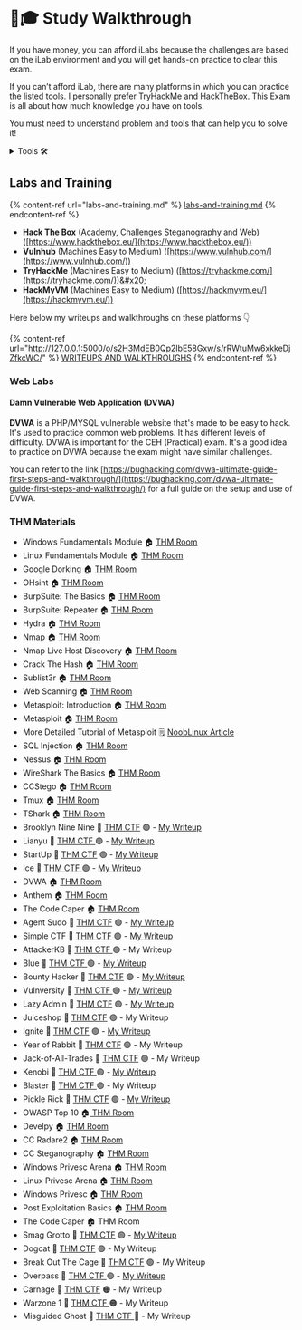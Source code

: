 # 👨🎓 Study Walkthrough

If you have money, you can afford iLabs because the challenges are based on the iLab environment and you will get hands-on practice to clear this exam.

If you can’t afford iLab, there are many platforms in which you can practice the listed tools. I personally prefer TryHackMe and HackTheBox. This Exam is all about how much knowledge you have on tools.

You must need to understand problem and tools that can help you to solve it!

<details>

<summary>Tools 🛠️</summary>



* [Adb tool](../tools/adb-tool.md)
* [BCTextEncoder](../tools/bctextencoder.md)
* [Burp Suite](../tools/burp-suite.md)
* [Cewl](../tools/cewl.md)
* [Crunch](../tools/crunch.md)
* [Dirb](../tools/dirb.md)
* [Enum4linux](../tools/enum4linux.md)
* [Gobuster](../tools/gobuster.md)
* [Hashcalc](../tools/hashcalc.md)
* [Hashcat](../tools/hashcat.md)
* [Hping3](../tools/hping3.md)
* [Hydra](../tools/hydra.md)
* [John the Ripper](../tools/john-the-ripper.md)
* [Metasploit](../tools/metasploit.md)
* [Md5 Calculator](../tools/md5-calculator.md)
* [Nikto](../tools/nikto.md)
* [Nmap](../tools/nmap.md)
* [OpenStego](../tools/openstego.md)
* [QuickStego](../tools/quickstego.md)
* [RainbowCrack](../tools/rainbowcrack.md)
* [Responder LLMNR](../tools/responder-llmnr.md)
* [Searchsploit](../tools/searchsploit.md)
* [Snow](../tools/snow.md)
* [Stego](../tools/stego.md)
* [Sqlmap](../tools/sqlmap.md)
* [Steghide](../tools/steghide.md)
* [Stegimage](../tools/stegimage.md)
* [Veracrypt](../tools/veracrypt.md)
* [Wireshark or Tcpdump](../tools/wireshark-or-tcpdump.md)
* [Wpscan](../tools/wpscan.md)
* [Zap](../tools/zap.md)

</details>

## Labs and Training

{% content-ref url="labs-and-training.md" %}
[labs-and-training.md](labs-and-training.md)
{% endcontent-ref %}

* **Hack The Box** (Academy, Challenges Steganography and Web) ([https://www.hackthebox.eu/](https://www.hackthebox.eu/))
* **Vulnhub** (Machines Easy to Medium) ([https://www.vulnhub.com/](https://www.vulnhub.com/))
* **TryHackMe** (Machines Easy to Medium)  ([https://tryhackme.com/](https://tryhackme.com/))&#x20;
* **HackMyVM** (Machines Easy to Medium)  ([https://hackmyvm.eu/](https://hackmyvm.eu/))

Here below my writeups and walkthroughs on these platforms 👇

{% content-ref url="http://127.0.0.1:5000/o/s2H3MdEB0Qp2IbE58Gxw/s/rRWtuMw6xkkeDjZfkcWC/" %}
[WRITEUPS AND WALKTHROUGHS](http://127.0.0.1:5000/o/s2H3MdEB0Qp2IbE58Gxw/s/rRWtuMw6xkkeDjZfkcWC/)
{% endcontent-ref %}

### Web Labs

#### **Damn Vulnerable Web Application (DVWA)**

**DVWA** is a PHP/MYSQL vulnerable website that's made to be easy to hack. It's used to practice common web problems. It has different levels of difficulty. DVWA is important for the CEH (Practical) exam. It's a good idea to practice on DVWA because the exam might have similar challenges.

You can refer to the link [https://bughacking.com/dvwa-ultimate-guide-first-steps-and-walkthrough/](https://bughacking.com/dvwa-ultimate-guide-first-steps-and-walkthrough/) for a full guide on the setup and use of DVWA.

### THM Materials

* Windows Fundamentals Module 🏠 [THM Room](https://tryhackme.com/module/windows-fundamentals)
* Linux Fundamentals Module 🏠 [THM Room](https://tryhackme.com/module/linux-fundamentals)
* Google Dorking 🏠 [THM Room](https://tryhackme.com/room/googledorking)
* OHsint 🏠 [THM Room](https://tryhackme.com/room/ohsint)
* BurpSuite: The Basics 🏠 [THM Room](https://tryhackme.com/room/burpsuitebasics)
* BurpSuite: Repeater 🏠 [THM Room](https://tryhackme.com/room/burpsuiterepeater)
* Hydra 🏠 [THM Room](https://tryhackme.com/room/hydra)
* Nmap 🏠 [THM Room](https://tryhackme.com/room/rpnmap)
* Nmap Live Host Discovery 🏠 [THM Room](https://tryhackme.com/room/nmap01)
* Crack The Hash 🏠 [THM Room](https://tryhackme.com/room/crackthehash)
* Sublist3r 🏠 [THM Room](https://tryhackme.com/room/rpsublist3r)
* Web Scanning 🏠 [THM Room](https://tryhackme.com/room/rpwebscanning)
* Metasploit: Introduction 🏠 [THM Room](https://tryhackme.com/room/metasploitintro)
* Metasploit 🏠 [THM Room ](https://tryhackme.com/room/metasploitintro)
* More Detailed Tutorial of Metasploit 🗒️ [NoobLinux Article](https://nooblinux.com/metasploit-tutorial/)
* SQL Injection 🏠 [THM Room](https://tryhackme.com/room/sqlilab)
* Nessus 🏠 [THM Room](https://tryhackme.com/room/rpnessusredux)
* WireShark The Basics 🏠 [THM Room](https://tryhackme.com/room/wiresharkthebasics)
* CCStego 🏠 [THM Room](https://tryhackme.com/room/ccstego)
* Tmux 🏠 [THM Room](https://tryhackme.com/room/rptmux)&#x20;
* TShark 🏠 [THM Room](https://tryhackme.com/room/tshark)
* Brooklyn Nine Nine 🚩 [THM CTF](https://tryhackme.com/room/brooklynninenine) 🟢 - [My Writeup](http://127.0.0.1:5000/s/rRWtuMw6xkkeDjZfkcWC/brooklyn-nine-nine)
* Lianyu 🚩 [THM CTF ](https://tryhackme.com/room/lianyu)🟢 - [My Writeup](http://127.0.0.1:5000/s/rRWtuMw6xkkeDjZfkcWC/lian\_yu)
* StartUp 🚩 [THM CTF](https://tryhackme.com/room/startup) 🟢 - [My Writeup](http://127.0.0.1:5000/s/rRWtuMw6xkkeDjZfkcWC/startup)
* Ice  🚩 [THM CTF ](https://tryhackme.com/room/ice)🟢 - [My Writeup](http://127.0.0.1:5000/s/rRWtuMw6xkkeDjZfkcWC/ice)
* DVWA 🏠 [THM Room](https://medium.com/techiepedia/certified-ethical-hacker-practical-exam-guide-dce1f4f216c9)
* Anthem 🏠 [THM Room](https://tryhackme.com/room/anthem)
* The Code Caper 🏠 [THM Room ](https://tryhackme.com/room/thecodcaper)
* Agent Sudo  🚩 [THM CTF](https://tryhackme.com/room/agentsudoctf) 🟢 - [My Writeup](http://127.0.0.1:5000/s/rRWtuMw6xkkeDjZfkcWC/agent-sudo)
* Simple CTF 🚩 [THM CTF](https://tryhackme.com/room/easyctf) 🟢 - [My Writeup](http://127.0.0.1:5000/s/rRWtuMw6xkkeDjZfkcWC/simple-ctf)
* AttackerKB 🚩 [THM CTF ](https://tryhackme.com/room/attackerkb)🟢 - My Writeup
* Blue  🚩 [THM CTF ](https://tryhackme.com/room/blue)🟢 - [My Writeup](http://127.0.0.1:5000/s/rRWtuMw6xkkeDjZfkcWC/eternal-blue)
* Bounty Hacker  🚩 [THM CTF](https://tryhackme.com/room/vulnversity) 🟢 - [My Writeup](http://127.0.0.1:5000/s/rRWtuMw6xkkeDjZfkcWC/bounty-hacker)
* Vulnversity  🚩 [THM CTF ](https://tryhackme.com/room/vulnversity)🟢 - [My Writeup](http://127.0.0.1:5000/s/rRWtuMw6xkkeDjZfkcWC/vulnversity)
* Lazy Admin  🚩 [THM CTF](https://tryhackme.com/room/lazyadmin) 🟢 - [My Writeup](http://127.0.0.1:5000/s/rRWtuMw6xkkeDjZfkcWC/lazyadmin)
* Juiceshop  🚩 [THM CTF](https://tryhackme.com/room/owaspjuiceshop) 🟢 - My Writeup
* Ignite  🚩 [THM CTF](https://tryhackme.com/room/ignite) 🟢 - [My Writeup](http://127.0.0.1:5000/s/rRWtuMw6xkkeDjZfkcWC/ignite)
* Year of Rabbit 🚩 [THM CTF](https://tryhackme.com/room/yearoftherabbit) 🟢 - My Writeup
* Jack-of-All-Trades 🚩 [THM CTF](https://tryhackme.com/room/jackofalltrades) 🟢 - My Writeup&#x20;
* Kenobi 🚩 [THM CTF ](https://tryhackme.com/room/kenobi)🟢 - [My Writeup ](http://127.0.0.1:5000/s/rRWtuMw6xkkeDjZfkcWC/kenobi)
* Blaster 🚩 [THM CTF ](https://tryhackme.com/room/blaster)🟢 - My Writeup&#x20;
* Pickle Rick 🚩 [THM CTF](https://tryhackme.com/room/picklerick) 🟢 - [My Writeup ](http://127.0.0.1:5000/s/rRWtuMw6xkkeDjZfkcWC/pickle-rick)
* OWASP Top 10 🏠[ THM Room ](https://tryhackme.com/room/owasptop10)
* Develpy 🏠 [THM Room ](https://tryhackme.com/room/bsidesgtdevelpy)
* CC Radare2 🏠 [THM Room ](https://tryhackme.com/room/ccradare2)
* CC Steganography 🏠 [THM Room](https://tryhackme.com/room/ccstego)
* Windows Privesc Arena  🏠 [THM Room](https://tryhackme.com/room/windowsprivescarena)
* Linux Privesc Arena 🏠 [THM Room](https://tryhackme.com/room/linuxprivescarena)
* Windows Privesc 🏠 [THM Room](https://tryhackme.com/room/windows10privesc)
* Post Exploitation Basics 🏠 [THM Room](https://tryhackme.com/room/postexploit)
* The Code Caper 🏠 THM Room&#x20;
* Smag Grotto 🚩 [THM CTF](https://tryhackme.com/room/smaggrotto) 🟢 - [My Writeup ](http://127.0.0.1:5000/s/rRWtuMw6xkkeDjZfkcWC/smag-grotto)
* Dogcat 🚩 [THM CTF](https://tryhackme.com/room/dogcat) 🟢 - My Writeup&#x20;
* Break Out The Cage 🚩 [THM CTF](https://tryhackme.com/room/breakoutthecage1) 🟢 - My Writeup&#x20;
* Overpass 🚩 [THM CTF ](https://tryhackme.com/room/overpass)🟢 - [My Writeup  ](http://127.0.0.1:5000/s/rRWtuMw6xkkeDjZfkcWC/overpass)
* Carnage 🚩 [THM CTF](https://tryhackme.com/room/c2carnage) 🟠 - My Writeup
* Warzone 1 🚩 [THM CTF ](https://tryhackme.com/room/warzoneone)🟠 - My Writeup
* Misguided Ghost 🚩 [THM CTF ](https://tryhackme.com/room/misguidedghosts)🔴 - My Writeup
